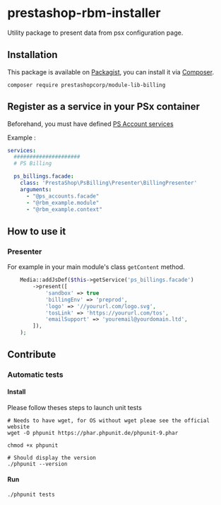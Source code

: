 # prestashop-rbm-installer

Utility package to present data from psx configuration page.

## Installation

This package is available on [Packagist](https://packagist.org/packages/prestashopcorp/module-lib-billing),
you can install it via [Composer](https://getcomposer.org).

```shell script
composer require prestashopcorp/module-lib-billing
```

## Register as a service in your PSx container

Beforehand, you must have defined [PS Account services](https://github.com/PrestaShopCorp/prestashop-accounts-installer#register-as-a-service-in-your-psx-container-recommended)

Example :

```yaml
services:
  #####################
  # PS Billing

  ps_billings.facade:
    class: 'PrestaShop\PsBilling\Presenter\BillingPresenter'
    arguments:
      - "@ps_accounts.facade"
      - "@rbm_example.module"
      - "@rbm_example.context"
```

## How to use it

### Presenter

For example in your main module's class `getContent` method.

```php
    Media::addJsDef($this->getService('ps_billings.facade')
        ->present([
            'sandbox' => true
            'billingEnv' => 'preprod',
            'logo' => '//yoururl.com/logo.svg',
            'tosLink' => 'https://yoururl.com/tos',
            'emailSupport' => 'youremail@yourdomain.ltd',
        ]),
    );
```

## Contribute

### Automatic tests

#### Install

Please follow theses steps to launch unit tests

```
# Needs to have wget, for OS without wget pleae see the official website
wget -O phpunit https://phar.phpunit.de/phpunit-9.phar

chmod +x phpunit

# Should display the version
./phpunit --version
```

#### Run

```
./phpunit tests
```
